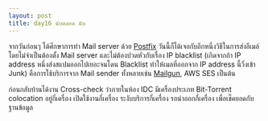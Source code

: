 ```yaml
---
layout: post
title: day16 นับตลอด นับ
---
```

จากวันก่อนๆ ได้ศึกษาการทำ Mail server ด้วย [Postfix](Postfix.org) วันนี้ก็ได้เจอกับอีกหนึ่งวิธีในการส่งอีเมล์โดยไม่จำเป็นต้องตั้ง Mail server และไม่ต้องปวดหัวกับเรื่อง IP blacklist (เกิดจากถ้า IP address หนึ่งส่งสแปมออกไปเยอะจนโดน Blacklist ทำให้เมลที่ออกจาก IP address นี้วิ่งเข้า Junk) คือการใช้บริการจาก Mail sender ทั้งหลายเช่น [Mailgun](mailgun.com), AWS SES เป็นต้น

ก่อนกลับบ้านได้งาน Cross-check ว่าภายในห้อง IDC มีเครื่องประเภท Bit-Torrent colocation อยู่กี่เครื่อง เปิดใช้งานกี่เครื่อง ระงับบริการกี่เครื่อง รอนำออกกี่เครื่อง เพื่อเช็คยอดกับฐานข้อมูล